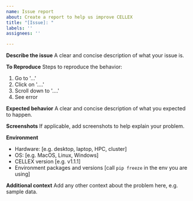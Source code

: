 ```yaml
---
name: Issue report
about: Create a report to help us improve CELLEX
title: "[Issue]: "
labels: ''
assignees: ''

---
```


**Describe the issue**
A clear and concise description of what your issue is.

**To Reproduce**
Steps to reproduce the behavior:
1. Go to '...'
2. Click on '....'
3. Scroll down to '....'
4. See error

**Expected behavior**
A clear and concise description of what you expected to happen.

**Screenshots**
If applicable, add screenshots to help explain your problem.

**Environment**
 - Hardware: [e.g. desktop, laptop, HPC, cluster]
 - OS: [e.g. MacOS, Linux, Windows]
 - CELLEX version [e.g. v1.1.1]
 - Environment packages and versions [call `pip freeze` in the env you are using]

**Additional context**
Add any other context about the problem here, e.g. sample data.

